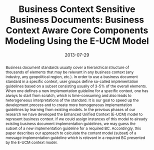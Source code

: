 ---
abstract: Business document standards usually cover a hierarchical structure of thousands
  of elements that may be relevant in any business context (any industry, any geopolitical
  region, etc.). In order to use a business document standard in a specific context,
  user groups define so-called implementation guidelines based on a subset consisting
  usually of 3-5% of the overall elements. When one defines a new implementation guideline
  for a specific context, one has always to start from scratch, which is time-consuming
  and also leads to heterogeneous interpretations of the standard. It is our goal
  to speed up the development process and to create more homogeneous implementation
  guidelines by learning from existing models. In the previous phases of our research
  we have developed the Enhanced Unified Context (E-UCM) model to represent business
  context. If we could assign instances of this model to already existing business
  document implementation guidelines, we may guess the subset of a new implementation
  guideline for a required BC. Accordingly, this paper describes our approach to calculate
  the content model (subset) of a message implementation guideline which is relevant
  in a required BC presented by the E-UCM context model.
authors:
- Danijel Novakovic
- Christian Huemer
date: '2013-07-29'
featured: false
links:
- name: Publik
  url: https://publik.tuwien.ac.at/showentry.php?ID=220689&lang=2
publication: 'Vortrag: IEEE 11th International Conference on Industrial Informatics
  INDIN´2013, Bochum, Germany; 29.07.2013 - 31.07.2013; in: "Proceedings of the 11th
  IEEE International Conference on Industrial Informatics (INDIN''2013)", (2013),
  S. 523 - 528'
publication_types:
- '1'
publishDate: '2013-07-29'
title: 'Business Context Sensitive Business Documents: Business Context Aware Core
  Components Modeling Using the E-UCM Model'
url_pdf: ''
---
